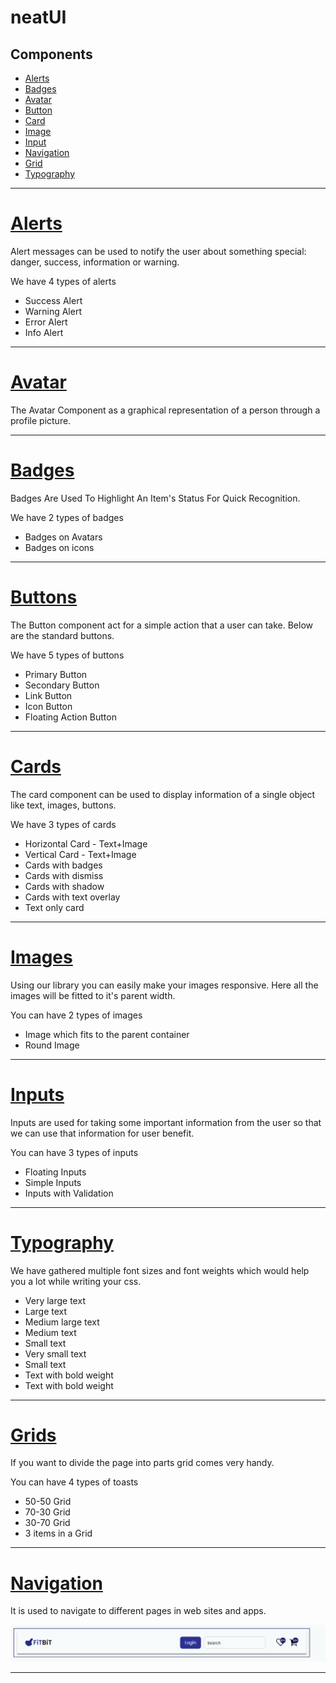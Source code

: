 # neatUI

## Components

- [Alerts](#Alerts)
- [Badges](#Badges)
- [Avatar](#Avatar)
- [Button](#Buttons)
- [Card](#Cards)
- [Image](#Images)
- [Input](#Inputs)
- [Navigation](#Navigation)
- [Grid](#Grids)
- [Typography](#Typography)

---

# [Alerts](https://rapidui-library.netlify.app/components/alert/alert)

Alert messages can be used to notify the user about something special: danger, success, information or warning.

We have 4 types of alerts

- Success Alert
- Warning Alert
- Error Alert
- Info Alert

---

# [Avatar](https://rapidui-library.netlify.app/components/avatar/avatar)

The Avatar Component as a graphical representation of a person through a profile picture.

---

# [Badges](https://rapidui-library.netlify.app/components/badge/badge)

Badges Are Used To Highlight An Item's Status For Quick Recognition.

We have 2 types of badges

- Badges on Avatars
- Badges on icons

---

# [Buttons](https://rapidui-library.netlify.app/components/button/button)

The Button component act for a simple action that a user can take. Below are the standard buttons.

We have 5 types of buttons

- Primary Button
- Secondary Button
- Link Button
- Icon Button
- Floating Action Button

---

# [Cards](https://rapidui-library.netlify.app/components/cards/card)

The card component can be used to display information of a single object like text, images, buttons.

We have 3 types of cards

- Horizontal Card - Text+Image
- Vertical Card - Text+Image
- Cards with badges
- Cards with dismiss
- Cards with shadow
- Cards with text overlay
- Text only card

---

# [Images](https://rapidui-library.netlify.app/components/image/image)

Using our library you can easily make your images responsive. Here all the images will be fitted to it's parent width.

You can have 2 types of images

- Image which fits to the parent container
- Round Image

---

# [Inputs](https://rapidui-library.netlify.app/components/input/input)

Inputs are used for taking some important information from the user so that we can use that information for user benefit.

You can have 3 types of inputs

- Floating Inputs
- Simple Inputs
- Inputs with Validation

---

# [Typography](https://rapidui-library.netlify.app/components/text%20utilities/text_utilities)

We have gathered multiple font sizes and font weights which would help you a lot while writing your css.

- Very large text
- Large text
- Medium large text
- Medium text
- Small text
- Very small text
- Small text
- Text with bold weight
- Text with bold weight

---

# [Grids](https://rapidui-library.netlify.app/components/grid/grid)

If you want to divide the page into parts grid comes very handy.

You can have 4 types of toasts

- 50-50 Grid
- 70-30 Grid
- 30-70 Grid
- 3 items in a Grid

---

# [Navigation](https://rapidui-library.netlify.app/components/navigation/navigation)

It is used to navigate to different pages in web sites and apps.

![Navigation image](https://github.com/Ankur9669/neatUI-component-lib/blob/Dev-Branch/Images/navigation.png)

---
